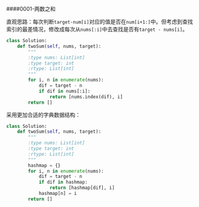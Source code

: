 ####0001-两数之和

直观思路：每次判断`target-num[i]`对应的值是否在`num[i+1:]`中。但考虑到查找索引的最差情况，修改成每次从`nums[:i]`中去查找是否有`target - nums[i]`。

```python
class Solution:
    def twoSum(self, nums, target):
        """
        :type nums: List[int]
        :type target: int
        :rtype: List[int]
        """
        for i, n in enumerate(nums):
            dif = target - n
            if dif in nums[:i]:
                return [nums.index(dif), i]
        return []
```

采用更加合适的字典数据结构：

```python
class Solution:
    def twoSum(self, nums, target):
        """
        :type nums: List[int]
        :type target: int
        :rtype: List[int]
        """
        hashmap = {}
        for i, n in enumerate(nums):
            dif = target - n
            if dif in hashmap: 
                return [hashmap[dif], i]
            hashmap[n] = i
        return []
```

